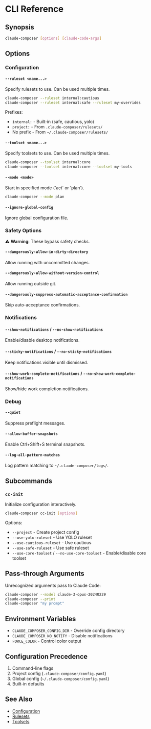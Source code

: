 # CLI Reference

## Synopsis

```bash
claude-composer [options] [claude-code-args]
```

## Options

### Configuration

#### `--ruleset <name...>`

Specify rulesets to use. Can be used multiple times.

```bash
claude-composer --ruleset internal:cautious
claude-composer --ruleset internal:safe --ruleset my-overrides
```

Prefixes:

- `internal:` - Built-in (safe, cautious, yolo)
- `project:` - From `.claude-composer/rulesets/`
- No prefix - From `~/.claude-composer/rulesets/`

#### `--toolset <name...>`

Specify toolsets to use. Can be used multiple times.

```bash
claude-composer --toolset internal:core
claude-composer --toolset internal:core --toolset my-tools
```

#### `--mode <mode>`

Start in specified mode ('act' or 'plan').

```bash
claude-composer --mode plan
```

#### `--ignore-global-config`

Ignore global configuration file.

### Safety Options

⚠️ **Warning**: These bypass safety checks.

#### `--dangerously-allow-in-dirty-directory`

Allow running with uncommitted changes.

#### `--dangerously-allow-without-version-control`

Allow running outside git.

#### `--dangerously-suppress-automatic-acceptance-confirmation`

Skip auto-acceptance confirmations.

### Notifications

#### `--show-notifications` / `--no-show-notifications`

Enable/disable desktop notifications.

#### `--sticky-notifications` / `--no-sticky-notifications`

Keep notifications visible until dismissed.

#### `--show-work-complete-notifications` / `--no-show-work-complete-notifications`

Show/hide work completion notifications.

### Debug

#### `--quiet`

Suppress preflight messages.

#### `--allow-buffer-snapshots`

Enable Ctrl+Shift+S terminal snapshots.

#### `--log-all-pattern-matches`

Log pattern matching to `~/.claude-composer/logs/`.

## Subcommands

### `cc-init`

Initialize configuration interactively.

```bash
claude-composer cc-init [options]
```

Options:

- `--project` - Create project config
- `--use-yolo-ruleset` - Use YOLO ruleset
- `--use-cautious-ruleset` - Use cautious
- `--use-safe-ruleset` - Use safe ruleset
- `--use-core-toolset` / `--no-use-core-toolset` - Enable/disable core toolset

## Pass-through Arguments

Unrecognized arguments pass to Claude Code:

```bash
claude-composer --model claude-3-opus-20240229
claude-composer --print
claude-composer "my prompt"
```

## Environment Variables

- `CLAUDE_COMPOSER_CONFIG_DIR` - Override config directory
- `CLAUDE_COMPOSER_NO_NOTIFY` - Disable notifications
- `FORCE_COLOR` - Control color output

## Configuration Precedence

1. Command-line flags
2. Project config (`.claude-composer/config.yaml`)
3. Global config (`~/.claude-composer/config.yaml`)
4. Built-in defaults

## See Also

- [Configuration](./configuration.md)
- [Rulesets](./rulesets.md)
- [Toolsets](./toolsets.md)
